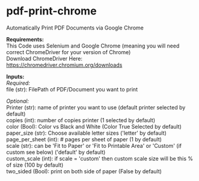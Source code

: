 # pdf-print-chrome
Automatically Print PDF Documents via Google Chrome

**Requirements:** <br>
This Code uses Selenium and Google Chrome (meaning you will need correct ChromeDriver for your version of Chrome) <br>
Download ChromeDriver Here: https://chromedriver.chromium.org/downloads <br>

**Inputs:** <br>
_Required:_ <br>
file (str): FilePath of PDF/Document you want to print <br>

_Optional:_ <br>
Printer (str): name of printer you want to use (default printer selected by default) <br>
copies (int): number of copies printer (1 selected by default) <br>
color (Bool): Color vs Black and White (Color True Selected by default) <br>
paper_size (str): Choose available letter sizes ('letter' by default) <br>
page_per_sheet (int): # pages per sheet of paper (1 by default) <br>
scale (str): can be 'Fit to Paper' or 'Fit to Printable Area' or 'Custom' (if custom see below) ('default' by default) <br>
custom_scale (int): if scale = 'custom' then custom scale size will be this % of size (100 by default) <br>
two_sided (Bool): print on both side of paper (False by default) <br>

